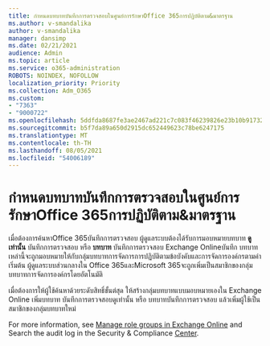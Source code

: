 ```yaml
---
title: กําหนดบทบาทบันทึกการตรวจสอบในศูนย์การรักษาOffice 365การปฏิบัติตาม&มาตรฐาน
ms.author: v-smandalika
author: v-smandalika
manager: dansimp
ms.date: 02/21/2021
audience: Admin
ms.topic: article
ms.service: o365-administration
ROBOTS: NOINDEX, NOFOLLOW
localization_priority: Priority
ms.collection: Adm_O365
ms.custom:
- "7363"
- "9000722"
ms.openlocfilehash: 5ddfda8687fe3ae2467ad221c7c083f46239826e23b10b91732ea06fd4649f3e
ms.sourcegitcommit: b5f7da89a650d2915dc652449623c78be6247175
ms.translationtype: MT
ms.contentlocale: th-TH
ms.lasthandoff: 08/05/2021
ms.locfileid: "54006189"
---
```

# <a name="assign-an-audit-log-role-in-the-office-365-security--compliance-center"></a>กําหนดบทบาทบันทึกการตรวจสอบในศูนย์การรักษาOffice 365การปฏิบัติตาม&มาตรฐาน

เมื่อต้องการค้นหาOffice 365บันทึกการตรวจสอบ ผู้ดูแลระบบต้องได้รับการมอบหมายบทบาท **ดูเท่านั้น** บันทึกการตรวจสอบ หรือ **บทบาท** บันทึกการตรวจสอบ Exchange Onlineบันทึก บทบาทเหล่านี้จะถูกมอบหมายให้กับกลุ่มบทบาทการจัดการการปฏิบัติตามข้อบังคับและการจัดการองค์กรตามค่าเริ่มต้น ผู้ดูแลระบบส่วนกลางใน Office 365และMicrosoft 365จะถูกเพิ่มเป็นสมาชิกของกลุ่มบทบาทการจัดการองค์กรโดยอัตโนมัติ

เมื่อต้องการให้ผู้ใช้ค้นหาด้วยระดับสิทธิ์ขั้นต่สุด ให้สร้างกลุ่มบทบาทแบบมอบหมายเองใน Exchange Online เพิ่มบทบาท บันทึกการตรวจสอบดูเท่านั้น หรือ บทบาทบันทึกการตรวจสอบ แล้วเพิ่มผู้ใช้เป็นสมาชิกของกลุ่มบทบาทใหม่

For more information, see [Manage role groups in Exchange Online](https://docs.microsoft.com/Exchange/permissions-exo/role-groups) and Search the audit log in the Security & Compliance [Center](https://docs.microsoft.com/microsoft-365/compliance/search-the-audit-log-in-security-and-compliance).
